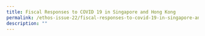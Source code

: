 ```yaml
---
title: Fiscal Responses to COVID 19 in Singapore and Hong Kong
permalink: /ethos-issue-22/fiscal-responses-to-covid-19-in-singapore-and-hong-kong/
description: ""
---
```

